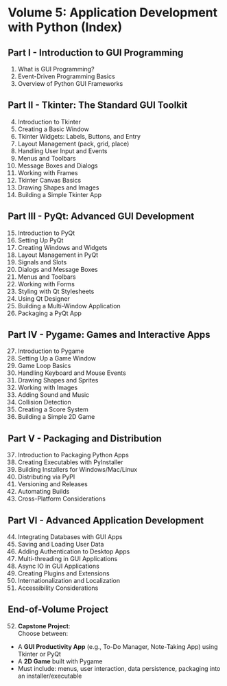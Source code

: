# Volume 5: Application Development with Python (Index)

## Part I - Introduction to GUI Programming
1. What is GUI Programming?
2. Event-Driven Programming Basics
3. Overview of Python GUI Frameworks

## Part II - Tkinter: The Standard GUI Toolkit
4. Introduction to Tkinter
5. Creating a Basic Window
6. Tkinter Widgets: Labels, Buttons, and Entry
7. Layout Management (pack, grid, place)
8. Handling User Input and Events
9. Menus and Toolbars
10. Message Boxes and Dialogs
11. Working with Frames
12. Tkinter Canvas Basics
13. Drawing Shapes and Images
14. Building a Simple Tkinter App

## Part III - PyQt: Advanced GUI Development
15. Introduction to PyQt
16. Setting Up PyQt
17. Creating Windows and Widgets
18. Layout Management in PyQt
19. Signals and Slots
20. Dialogs and Message Boxes
21. Menus and Toolbars
22. Working with Forms
23. Styling with Qt Stylesheets
24. Using Qt Designer
25. Building a Multi-Window Application
26. Packaging a PyQt App

## Part IV - Pygame: Games and Interactive Apps
27. Introduction to Pygame
28. Setting Up a Game Window
29. Game Loop Basics
30. Handling Keyboard and Mouse Events
31. Drawing Shapes and Sprites
32. Working with Images
33. Adding Sound and Music
34. Collision Detection
35. Creating a Score System
36. Building a Simple 2D Game

## Part V - Packaging and Distribution
37. Introduction to Packaging Python Apps
38. Creating Executables with PyInstaller
39. Building Installers for Windows/Mac/Linux
40. Distributing via PyPI
41. Versioning and Releases
42. Automating Builds
43. Cross-Platform Considerations

## Part VI - Advanced Application Development
44. Integrating Databases with GUI Apps
45. Saving and Loading User Data
46. Adding Authentication to Desktop Apps
47. Multi-threading in GUI Applications
48. Async IO in GUI Applications
49. Creating Plugins and Extensions
50. Internationalization and Localization
51. Accessibility Considerations

## End-of-Volume Project
52. **Capstone Project**:  
   Choose between:  
   - A **GUI Productivity App** (e.g., To-Do Manager, Note-Taking App) using Tkinter or PyQt  
   - A **2D Game** built with Pygame  
   - Must include: menus, user interaction, data persistence, packaging into an installer/executable